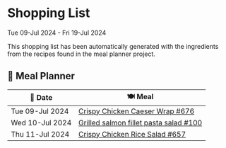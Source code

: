 # Shopping List

Tue 09-Jul 2024 - Fri 19-Jul 2024

This shopping list has been automatically generated with the ingredients from the recipes found in the meal planner project.

## 📅 Meal Planner

|📅 Date| 🍽️ Meal|
|----|----|
|Tue 09-Jul 2024|[Crispy Chicken Caeser Wrap #676](https://github.com/jcallaghan/The-Cookbook/issues/676)|
|Wed 10-Jul 2024|[Grilled salmon fillet pasta salad #100](https://github.com/jcallaghan/The-Cookbook/issues/100)|
|Thu 11-Jul 2024|[Crispy Chicken Rice Salad #657](https://github.com/jcallaghan/The-Cookbook/issues/657)|
